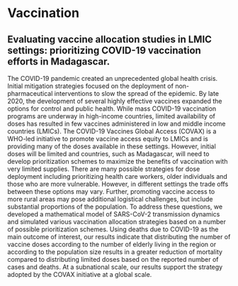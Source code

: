 # Vaccination
## Evaluating vaccine allocation studies in LMIC settings: prioritizing COVID-19 vaccination efforts in Madagascar.

The COVID-19 pandemic created an unprecedented global health crisis. Initial mitigation strategies focused on the deployment of non-pharmaceutical interventions to slow the spread of the epidemic. By late 2020, the development of several highly effective vaccines expanded the options for control and public health. While mass COVID-19 vaccination programs are underway in high-income countries, limited availability of doses has resulted in few vaccines administered in low and middle income countries (LMICs). The COVID-19 Vaccines Global Access (COVAX) is a WHO-led initiative to promote vaccine access equity to LMICs and is providing many of the doses available in these settings. However, initial doses will be limited and countries, such as Madagascar, will need to develop prioritization schemes to maximize the benefits of vaccination with very limited supplies. There are many possible strategies for dose deployment including prioritizing health care workers, older individuals and those who are more vulnerable. However, in different settings the trade offs between these options may vary. Further, promoting vaccine access to more rural areas may pose additional logistical challenges, but include substantial proportions of the population. To address these questions, we developed a mathematical model of SARS-CoV-2 transmission dynamics and simulated various vaccination allocation strategies based on a number of possible prioritization schemes. Using deaths due to COVID-19 as the main outcome of interest, our results indicate that distributing the number of vaccine doses according to the number of elderly living in the region or according to the population size results in a greater reduction of mortality compared to distributing limited doses based on the reported number of cases and deaths. At a subnational scale, our results support the strategy adopted by the COVAX initiative at a global scale.
